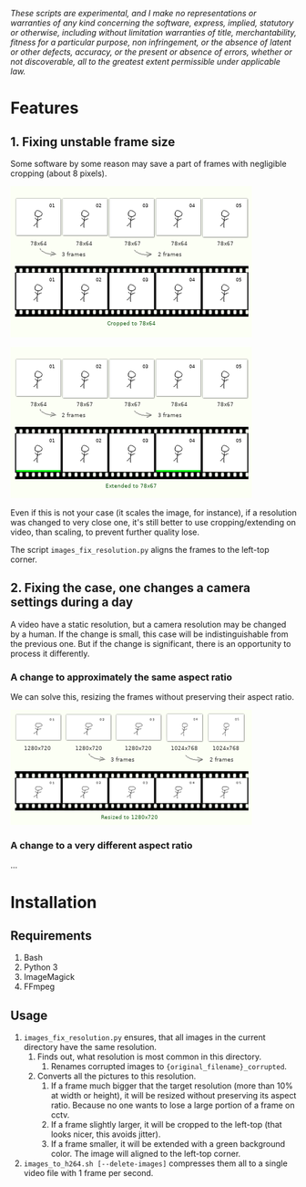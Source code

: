 *These scripts are experimental, and I make no representations or
warranties of any kind concerning the software, express, implied,
statutory or otherwise, including without limitation warranties of
title, merchantability, fitness for a particular purpose, non
infringement, or the absence of latent or other defects, accuracy, or
the present or absence of errors, whether or not discoverable, all to
the greatest extent permissible under applicable law.*

# Features

## 1. Fixing unstable frame size

Some software by some reason may save a part of frames with negligible cropping (about 8 pixels).

![Feature 1, cropping](/ReadMe%20images/case1_1.png)

![Feature 1, extending](/ReadMe%20images/case1_2.png)

Even if this is not your case (it scales the image, for instance),
if a resolution was changed to very close one,
it's still better to use cropping/extending on video, than scaling, to prevent further quality lose.

The script `images_fix_resolution.py` aligns the frames to the left-top corner.

## 2. Fixing the case, one changes a camera settings during a day

A video have a static resolution, but a camera resolution may be changed by a human.
If the change is small, this case will be indistinguishable from the previous one.
But if the change is significant, there is an opportunity to process it differently.

### A change to approximately the same aspect ratio

We can solve this, resizing the frames without preserving their aspect ratio.

![Feature 2.1](/ReadMe%20images/case2_1.png)

### A change to a very different aspect ratio

...

# Installation

## Requirements

1. Bash
2. Python 3
3. ImageMagick
4. FFmpeg

## Usage

1. `images_fix_resolution.py` ensures, that all images in the current directory have the same resolution.
    1. Finds out, what resolution is most common in this directory.
        1. Renames corrupted images to `{original_filename}_corrupted`.
    2. Converts all the pictures to this resolution.
        1. If a frame much bigger that the target resolution (more than 10% at width or height), it will be resized without preserving its aspect ratio. Because no one wants to lose a large portion of a frame on cctv.
        2. If a frame slightly larger, it will be cropped to the left-top (that looks nicer, this avoids jitter).
        3. If a frame smaller, it will be extended with a green background color. The image will aligned to the left-top corner.
2. `images_to_h264.sh [--delete-images]` compresses them all to a single video file with 1 frame per second.
